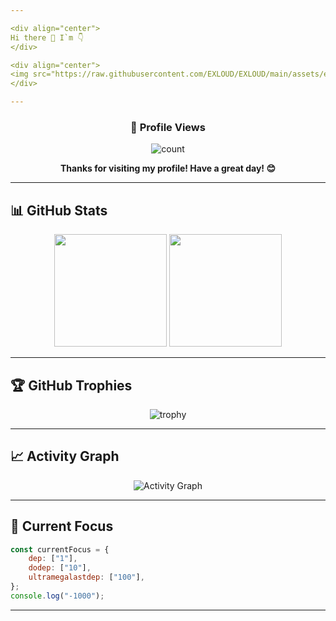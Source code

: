 ```yaml
---

<div align="center">
Hi there 👋 I`m 👇
</div>

<div align="center">
<img src="https://raw.githubusercontent.com/EXLOUD/EXLOUD/main/assets/exloud.svg" alt="EXLOUD" width="800">
</div>

---
```


<div align="center">

### 👀 Profile Views

<img alt="count" src="https://count.getloli.com/get/@:EXLOUD?theme=booru-qualityhentais" />

**Thanks for visiting my profile! Have a great day! 😊**

</div>

---

## 📊 GitHub Stats
<div align="center">
  
<img height="180em" src="https://github-readme-stats.vercel.app/api?username=EXLOUD&show_icons=true&theme=tokyonight&hide_border=true&count_private=true" />
<img height="180em" src="https://github-readme-stats.vercel.app/api/top-langs/?username=EXLOUD&layout=compact&theme=tokyonight&hide_border=true" />
</div>

---

## 🏆 GitHub Trophies
<div align="center">
  
![trophy](https://github-profile-trophy.vercel.app/?username=EXLOUD&theme=tokyonight&no-frame=true&no-bg=true&margin-w=4)
</div>

---

## 📈 Activity Graph
<div align="center">
  
![Activity Graph](https://github-readme-activity-graph.vercel.app/graph?username=EXLOUD&bg_color=1a1b27&color=70a5fd&line=70a5fd&point=ffffff&area=true&hide_border=true)
</div>

---

## 🎯 Current Focus
```javascript
const currentFocus = {
    dep: ["1"],
    dodep: ["10"],
    ultramegalastdep: ["100"],
};
console.log("-1000");
```

---
